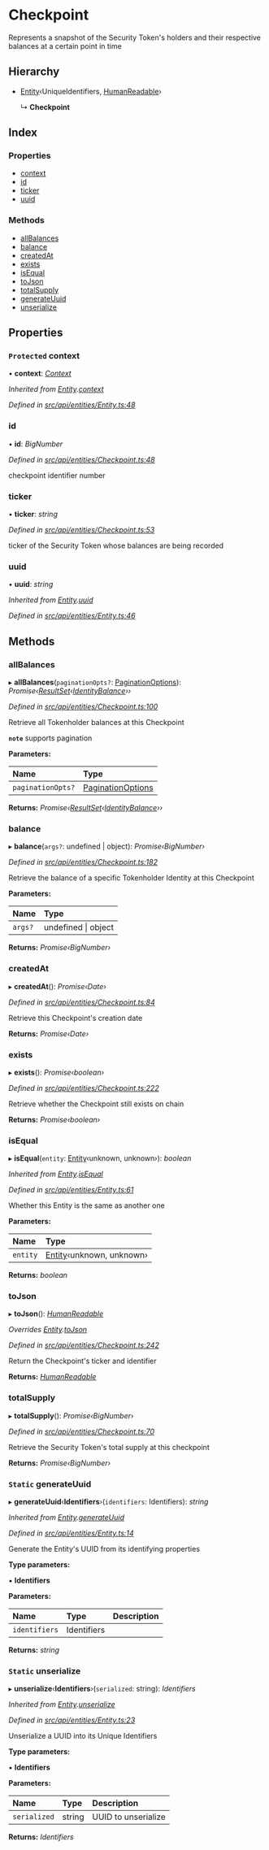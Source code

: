 # Checkpoint

Represents a snapshot of the Security Token's holders and their respective balances at a certain point in time

## Hierarchy

* [Entity](entity.md)‹UniqueIdentifiers, [HumanReadable](../interfaces/humanreadable.md)›

  ↳ **Checkpoint**

## Index

### Properties

* [context](checkpoint.md#protected-context)
* [id](checkpoint.md#id)
* [ticker](checkpoint.md#ticker)
* [uuid](checkpoint.md#uuid)

### Methods

* [allBalances](checkpoint.md#allbalances)
* [balance](checkpoint.md#balance)
* [createdAt](checkpoint.md#createdat)
* [exists](checkpoint.md#exists)
* [isEqual](checkpoint.md#isequal)
* [toJson](checkpoint.md#tojson)
* [totalSupply](checkpoint.md#totalsupply)
* [generateUuid](checkpoint.md#static-generateuuid)
* [unserialize](checkpoint.md#static-unserialize)

## Properties

### `Protected` context

• **context**: [_Context_](context.md)

_Inherited from_ [_Entity_](entity.md)_._[_context_](entity.md#protected-context)

_Defined in_ [_src/api/entities/Entity.ts:48_](https://github.com/PolymathNetwork/polymesh-sdk/blob/56921667/src/api/entities/Entity.ts#L48)

### id

• **id**: _BigNumber_

_Defined in_ [_src/api/entities/Checkpoint.ts:48_](https://github.com/PolymathNetwork/polymesh-sdk/blob/56921667/src/api/entities/Checkpoint.ts#L48)

checkpoint identifier number

### ticker

• **ticker**: _string_

_Defined in_ [_src/api/entities/Checkpoint.ts:53_](https://github.com/PolymathNetwork/polymesh-sdk/blob/56921667/src/api/entities/Checkpoint.ts#L53)

ticker of the Security Token whose balances are being recorded

### uuid

• **uuid**: _string_

_Inherited from_ [_Entity_](entity.md)_._[_uuid_](entity.md#uuid)

_Defined in_ [_src/api/entities/Entity.ts:46_](https://github.com/PolymathNetwork/polymesh-sdk/blob/56921667/src/api/entities/Entity.ts#L46)

## Methods

### allBalances

▸ **allBalances**\(`paginationOpts?`: [PaginationOptions](../interfaces/paginationoptions.md)\): _Promise‹_[_ResultSet_](../interfaces/resultset.md)_‹_[_IdentityBalance_](../interfaces/identitybalance.md)_››_

_Defined in_ [_src/api/entities/Checkpoint.ts:100_](https://github.com/PolymathNetwork/polymesh-sdk/blob/56921667/src/api/entities/Checkpoint.ts#L100)

Retrieve all Tokenholder balances at this Checkpoint

**`note`** supports pagination

**Parameters:**

| Name | Type |
| :--- | :--- |
| `paginationOpts?` | [PaginationOptions](../interfaces/paginationoptions.md) |

**Returns:** _Promise‹_[_ResultSet_](../interfaces/resultset.md)_‹_[_IdentityBalance_](../interfaces/identitybalance.md)_››_

### balance

▸ **balance**\(`args?`: undefined \| object\): _Promise‹BigNumber›_

_Defined in_ [_src/api/entities/Checkpoint.ts:182_](https://github.com/PolymathNetwork/polymesh-sdk/blob/56921667/src/api/entities/Checkpoint.ts#L182)

Retrieve the balance of a specific Tokenholder Identity at this Checkpoint

**Parameters:**

| Name | Type |
| :--- | :--- |
| `args?` | undefined \| object |

**Returns:** _Promise‹BigNumber›_

### createdAt

▸ **createdAt**\(\): _Promise‹Date›_

_Defined in_ [_src/api/entities/Checkpoint.ts:84_](https://github.com/PolymathNetwork/polymesh-sdk/blob/56921667/src/api/entities/Checkpoint.ts#L84)

Retrieve this Checkpoint's creation date

**Returns:** _Promise‹Date›_

### exists

▸ **exists**\(\): _Promise‹boolean›_

_Defined in_ [_src/api/entities/Checkpoint.ts:222_](https://github.com/PolymathNetwork/polymesh-sdk/blob/56921667/src/api/entities/Checkpoint.ts#L222)

Retrieve whether the Checkpoint still exists on chain

**Returns:** _Promise‹boolean›_

### isEqual

▸ **isEqual**\(`entity`: [Entity](entity.md)‹unknown, unknown›\): _boolean_

_Inherited from_ [_Entity_](entity.md)_._[_isEqual_](entity.md#isequal)

_Defined in_ [_src/api/entities/Entity.ts:61_](https://github.com/PolymathNetwork/polymesh-sdk/blob/56921667/src/api/entities/Entity.ts#L61)

Whether this Entity is the same as another one

**Parameters:**

| Name | Type |
| :--- | :--- |
| `entity` | [Entity](entity.md)‹unknown, unknown› |

**Returns:** _boolean_

### toJson

▸ **toJson**\(\): [_HumanReadable_](../interfaces/humanreadable.md)

_Overrides_ [_Entity_](entity.md)_._[_toJson_](entity.md#abstract-tojson)

_Defined in_ [_src/api/entities/Checkpoint.ts:242_](https://github.com/PolymathNetwork/polymesh-sdk/blob/56921667/src/api/entities/Checkpoint.ts#L242)

Return the Checkpoint's ticker and identifier

**Returns:** [_HumanReadable_](../interfaces/humanreadable.md)

### totalSupply

▸ **totalSupply**\(\): _Promise‹BigNumber›_

_Defined in_ [_src/api/entities/Checkpoint.ts:70_](https://github.com/PolymathNetwork/polymesh-sdk/blob/56921667/src/api/entities/Checkpoint.ts#L70)

Retrieve the Security Token's total supply at this checkpoint

**Returns:** _Promise‹BigNumber›_

### `Static` generateUuid

▸ **generateUuid**‹**Identifiers**›\(`identifiers`: Identifiers\): _string_

_Inherited from_ [_Entity_](entity.md)_._[_generateUuid_](entity.md#static-generateuuid)

_Defined in_ [_src/api/entities/Entity.ts:14_](https://github.com/PolymathNetwork/polymesh-sdk/blob/56921667/src/api/entities/Entity.ts#L14)

Generate the Entity's UUID from its identifying properties

**Type parameters:**

▪ **Identifiers**

**Parameters:**

| Name | Type | Description |
| :--- | :--- | :--- |
| `identifiers` | Identifiers |  |

**Returns:** _string_

### `Static` unserialize

▸ **unserialize**‹**Identifiers**›\(`serialized`: string\): _Identifiers_

_Inherited from_ [_Entity_](entity.md)_._[_unserialize_](entity.md#static-unserialize)

_Defined in_ [_src/api/entities/Entity.ts:23_](https://github.com/PolymathNetwork/polymesh-sdk/blob/56921667/src/api/entities/Entity.ts#L23)

Unserialize a UUID into its Unique Identifiers

**Type parameters:**

▪ **Identifiers**

**Parameters:**

| Name | Type | Description |
| :--- | :--- | :--- |
| `serialized` | string | UUID to unserialize |

**Returns:** _Identifiers_

